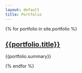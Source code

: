 ```yaml
---
layout: default
title: Portfolio
---
```

{% for portfolio in site.portfolio %}
<div class="portfolio">
<h2><a href="{{site.baseurl}}/portfolio/{{portfolio.slug}}">{{portfolio.title}}</a></h2>
<p>{{portfolio.summary}}</p>
</div>

{% endfor %}
